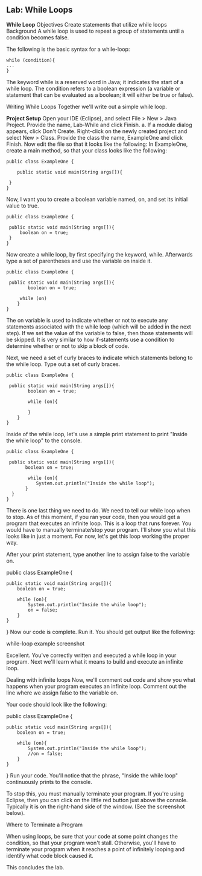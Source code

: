 ## **Lab: While Loops**

**While Loop**
Objectives
Create statements that utilize while loops
Background
A while loop is used to repeat a group of statements until a condition becomes false.

The following is the basic syntax for a while-loop:

    while (condition){
    ...
    }
The keyword while is a reserved word in Java; it indicates the start of a while loop. The condition refers to a boolean expression (a variable or statement that can be evaluated as a boolean; it will either be true or false).

Writing While Loops
Together we'll write out a simple while loop.

**Project Setup**
Open your IDE (Eclipse), and select File > New > Java Project.
Provide the name, Lab-While and click Finish. a. If a module dialog appears, click Don't Create.
Right-click on the newly created project and select New > Class.
Provide the class the name, ExampleOne and click Finish.
Now edit the file so that it looks like the following:
In ExampleOne, create a main method, so that your class looks like the following:

    public class ExampleOne {

    	public static void main(String args[]){

     }
    }
Now, I want you to create a boolean variable named, on, and set its initial value to true.

    public class ExampleOne {

     public static void main(String args[]){
         boolean on = true;
     }
    }
Now create a while loop, by first specifying the keyword, while. Afterwards type a set of parentheses and use the variable on inside it.

    public class ExampleOne {

     public static void main(String args[]){
         	boolean on = true;

         while (on)
    	}
    }
The on variable is used to indicate whether or not to execute any statements associated with the while loop (which will be added in the next step). If we set the value of the variable to false, then those statements will be skipped. It is very similar to how if-statements use a condition to determine whether or not to skip a block of code. 

Next, we need a set of curly braces to indicate which statements belong to the while loop. Type out a set of curly braces.

    public class ExampleOne {

     public static void main(String args[]){
        	boolean on = true;

         	while (on){
    		
        	}
    	}
    }
Inside of the while loop, let's use a simple print statement to print "Inside the while loop" to the console.

    public class ExampleOne {

     public static void main(String args[]){
           boolean on = true;

            while (on){
               System.out.println("Inside the while loop");
           }
      }
    }
There is one last thing we need to do. We need to tell our while loop when to stop. As of this moment, if you ran your code, then you would get a program that executes an infinite loop. This is a loop that runs forever. You would have to manually terminate/stop your program. I'll show you what this looks like in just a moment. For now, let's get this loop working the proper way.

After your print statement, type another line to assign false to the variable on.

public class ExampleOne {

    public static void main(String args[]){
    	boolean on = true;

    	while (on){
    		System.out.println("Inside the while loop");
    		on = false;
    	}
	}
}
Now our code is complete. Run it. You should get output like the following:

while-loop example screenshot

Excellent. You've correctly written and executed a while loop in your program. Next we'll learn what it means to build and execute an infinite loop. 

Dealing with infinite loops
Now, we'll comment out code and show you what happens when your program executes an infinite loop. Comment out the line where we assign false to the variable on.

Your code should look like the following:

public class ExampleOne {

    public static void main(String args[]){
        boolean on = true;

        while (on){
            System.out.println("Inside the while loop");
            //on = false;
        }
    }
}
Run your code. You'll notice that the phrase, "Inside the while loop" continuously prints to the console.

To stop this, you must manually terminate your program. If you're using Eclipse, then you can click on the little red button just above the console. Typically it is on the right-hand side of the window. (See the screenshot below).

Where to Terminate a Program

When using loops, be sure that your code at some point changes the condition, so that your program won't stall. Otherwise, you'll have to terminate your program when it reaches a point of infinitely looping and identify what code block caused it.

This concludes the lab.

